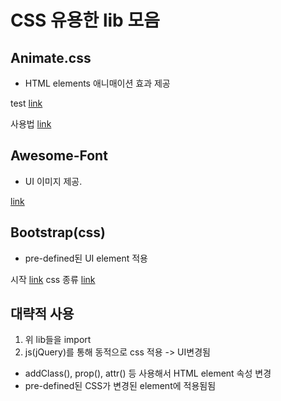 # CSS 유용한 lib 모음

## Animate.css
- HTML elements 애니매이션 효과 제공  

test [link](https://daneden.github.io/animate.css/)  

사용법 [link](https://github.com/daneden/animate.css)


## Awesome-Font
- UI 이미지 제공.  

[link](https://github.com/john-b-k/L2/blob/master/mooc/free-code-camp-fe/bootstrap-responsive-design.md#fontawesome--awesome-icon-lib)


## Bootstrap(css)
- pre-defined된 UI element 적용


시작 [link](http://getbootstrap.com/getting-started/)
css  종류 [link](http://getbootstrap.com/css/#buttons)


## 대략적 사용
1. 위 lib들을 import
2. js(jQuery)를 통해 동적으로 css 적용 -> UI변경됨
  - addClass(), prop(), attr() 등 사용해서 HTML element 속성 변경
  - pre-defined된 CSS가 변경된 element에 적용됨됨
